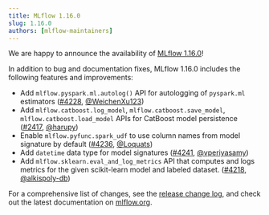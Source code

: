 ```yaml
---
title: MLflow 1.16.0
slug: 1.16.0
authors: [mlflow-maintainers]
---
```


We are happy to announce the availability of [MLflow 1.16.0](https://github.com/mlflow/mlflow/releases/tag/v1.16.0)!

In addition to bug and documentation fixes, MLflow 1.16.0 includes the following features and improvements:

- Add `mlflow.pyspark.ml.autolog()` API for autologging of `pyspark.ml` estimators ([#4228](https://github.com/mlflow/mlflow/pull/4228), [@WeichenXu123](https://github.com/WeichenXu123))
- Add `mlflow.catboost.log_model`, `mlflow.catboost.save_model`, `mlflow.catboost.load_model` APIs for CatBoost model persistence ([#2417](https://github.com/mlflow/mlflow/pull/2417), [@harupy](https://github.com/harupy))
- Enable `mlflow.pyfunc.spark_udf` to use column names from model signature by default ([#4236](https://github.com/mlflow/mlflow/pull/4236), [@Loquats](https://github.com/Loquats))
- Add `datetime` data type for model signatures ([#4241](https://github.com/mlflow/mlflow/pull/4241), [@vperiyasamy](https://github.com/vperiyasamy))
- Add `mlflow.sklearn.eval_and_log_metrics` API that computes and logs metrics for the given scikit-learn model and labeled dataset. ([#4218](https://github.com/mlflow/mlflow/pull/4218), [@alkispoly-db](https://github.com/alkispoly-db))

For a comprehensive list of changes, see the [release change log](https://github.com/mlflow/mlflow/releases/tag/v1.16.0), and check out the latest documentation on [mlflow.org](http://mlflow.org/).
